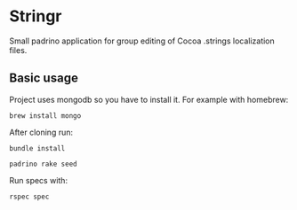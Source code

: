 # Stringr

Small padrino application for group editing of Cocoa .strings
localization files.

## Basic usage

Project uses mongodb so you have to install it. For example with
homebrew:

    brew install mongo

After cloning run:

    bundle install

    padrino rake seed

Run specs with:

    rspec spec
